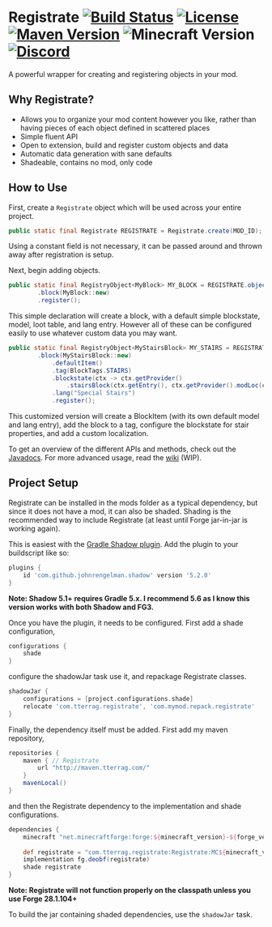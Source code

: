 # Registrate [![Build Status](https://img.shields.io/jenkins/build?jobUrl=https%3A%2F%2Fci.tterrag.com%2Fjob%2FRegistrate%2Fjob%2F1.15%2F)](https://ci.tterrag.com/job/Registrate/job/1.15) [![License](https://img.shields.io/github/license/tterrag1098/Registrate?cacheSeconds=36000)](https://www.tldrlegal.com/l/mpl-2.0) [![Maven Version](https://img.shields.io/maven-metadata/v?metadataUrl=https%3A%2F%2Fmaven.tterrag.com%2Fcom%2Ftterrag%2Fregistrate%2FRegistrate%2Fmaven-metadata.xml)](https://maven.tterrag.com/com/tterrag/registrate/Registrate) ![Minecraft Version](https://img.shields.io/badge/minecraft-1.15.1-blue) [![Discord](https://img.shields.io/discord/175740881389879296?label=discord&logo=discord&color=7289da)](https://discord.gg/gZqYcEj)

A powerful wrapper for creating and registering objects in your mod.

## Why Registrate?

- Allows you to organize your mod content however you like, rather than having pieces of each object defined in scattered places
- Simple fluent API
- Open to extension, build and register custom objects and data
- Automatic data generation with sane defaults
- Shadeable, contains no mod, only code

## How to Use

First, create a `Registrate` object which will be used across your entire project.

```java
public static final Registrate REGISTRATE = Registrate.create(MOD_ID);
```

Using a constant field is not necessary, it can be passed around and thrown away after registration is setup.

Next, begin adding objects.

```java
public static final RegistryObject<MyBlock> MY_BLOCK = REGISTRATE.object("my_block")
        .block(MyBlock::new)
        .register();
```

This simple declaration will create a block, with a default simple blockstate, model, loot table, and lang entry. However all of these can be configured easily to use whatever custom data you may want.

```java
public static final RegistryObject<MyStairsBlock> MY_STAIRS = REGISTRATE.object("my_block")
        .block(MyStairsBlock::new)
            .defaultItem()
            .tag(BlockTags.STAIRS)
            .blockstate(ctx -> ctx.getProvider()
                .stairsBlock(ctx.getEntry(), ctx.getProvider().modLoc(ctx.getName())))
            .lang("Special Stairs")
            .register();
```

This customized version will create a BlockItem (with its own default model and lang entry), add the block to a tag, configure the blockstate for stair properties, and add a custom localization.

To get an overview of the different APIs and methods, check out the [Javadocs](https://ci.tterrag.com/job/Registrate/job/1.14/javadoc/). For more advanced usage, read the [wiki](https://github.com/tterrag1098/Registrate/wiki) (WIP).

## Project Setup

Registrate can be installed in the mods folder as a typical dependency, but since it does not have a mod, it can also be shaded. Shading is the recommended way to include Registrate (at least until Forge jar-in-jar is working again).

This is easiest with the [Gradle Shadow plugin](https://imperceptiblethoughts.com/shadow/). Add the plugin to your buildscript like so:

```gradle
plugins {
    id 'com.github.johnrengelman.shadow' version '5.2.0'
}
```

**Note: Shadow 5.1+ requires Gradle 5.x. I recommend 5.6 as I know this version works with both Shadow and FG3.**

Once you have the plugin, it needs to be configured. First add a shade configuration,

```gradle
configurations {
    shade
}
```

configure the shadowJar task use it, and repackage Registrate classes.

```gradle
shadowJar {
    configurations = [project.configurations.shade]
    relocate 'com.tterrag.registrate', 'com.mymod.repack.registrate'
}
```

Finally, the dependency itself must be added. First add my maven repository,

```gradle
repositories {
    maven { // Registrate
        url "http://maven.tterrag.com/"
    }
    mavenLocal()
}
```

and then the Registrate dependency to the implementation and shade configurations.

```gradle
dependencies {
    minecraft "net.minecraftforge:forge:${minecraft_version}-${forge_version}" // This should already be here
    
    def registrate = "com.tterrag.registrate:Registrate:MC${minecraft_version}-${registrate_version}"
    implementation fg.deobf(registrate)
    shade registrate
}
```

**Note: Registrate will not function properly on the classpath unless you use Forge 28.1.104+**

To build the jar containing shaded dependencies, use the `shadowJar` task.
